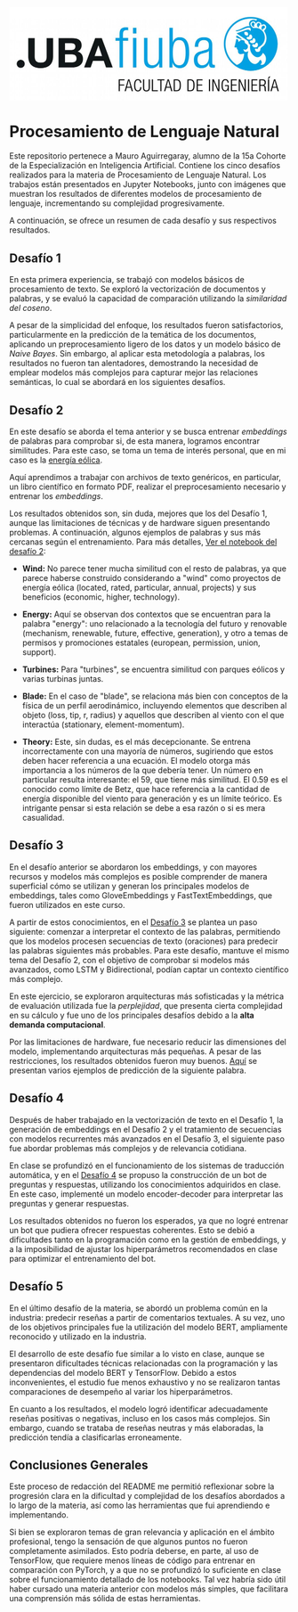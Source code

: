 <img src="https://github.com/hernancontigiani/ceia_memorias_especializacion/raw/master/Figures/logoFIUBA.jpg" width="500" align="center">

# Procesamiento de Lenguaje Natural

Este repositorio pertenece a Mauro Aguirregaray, alumno de la 15a Cohorte de la Especialización en Inteligencia Artificial. Contiene los cinco desafíos realizados para la materia de Procesamiento de Lenguaje Natural. Los trabajos están presentados en Jupyter Notebooks, junto con imágenes que muestran los resultados de diferentes modelos de procesamiento de lenguaje, incrementando su complejidad progresivamente.

A continuación, se ofrece un resumen de cada desafío y sus respectivos resultados.

## Desafío 1

En esta primera experiencia, se trabajó con modelos básicos de procesamiento de texto. Se exploró la vectorización de documentos y palabras, y se evaluó la capacidad de comparación utilizando la *similaridad del coseno*. 

A pesar de la simplicidad del enfoque, los resultados fueron satisfactorios, particularmente en la predicción de la temática de los documentos, aplicando un preprocesamiento ligero de los datos y un modelo básico de *Naive Bayes*. Sin embargo, al aplicar esta metodología a palabras, los resultados no fueron tan alentadores, demostrando la necesidad de emplear modelos más complejos para capturar mejor las relaciones semánticas, lo cual se abordará en los siguientes desafíos.

## Desafío 2

En este desafío se aborda el tema anterior y se busca entrenar *embeddings* de palabras para comprobar si, de esta manera, logramos encontrar similitudes. Para este caso, se toma un tema de interés personal, que en mi caso es la [energía eólica](Desafio2/Wind_Energy_Handbook.pdf).

Aquí aprendimos a trabajar con archivos de texto genéricos, en particular, un libro científico en formato PDF, realizar el preprocesamiento necesario y entrenar los *embeddings*.

Los resultados obtenidos son, sin duda, mejores que los del Desafío 1, aunque las limitaciones de técnicas y de hardware siguen presentando problemas. A continuación, algunos ejemplos de palabras y sus más cercanas según el entrenamiento. Para más detalles, [Ver el notebook del desafío 2](Desafio2/Desafio2_MauroAguirregaray.ipynb):

* **Wind:** No parece tener mucha similitud con el resto de palabras, ya que parece haberse construido considerando a "wind" como proyectos de energía eólica (located, rated, particular, annual, projects) y sus beneficios (economic, higher, technology).

* **Energy:** Aquí se observan dos contextos que se encuentran para la palabra "energy": uno relacionado a la tecnología del futuro y renovable (mechanism, renewable, future, effective, generation), y otro a temas de permisos y promociones estatales (european, permission, union, support).

* **Turbines:** Para "turbines", se encuentra similitud con parques eólicos y varias turbinas juntas.

* **Blade:** En el caso de "blade", se relaciona más bien con conceptos de la física de un perfil aerodinámico, incluyendo elementos que describen al objeto (loss, tip, r, radius) y aquellos que describen al viento con el que interactúa (stationary, element-momentum).

* **Theory:** Este, sin dudas, es el más decepcionante. Se entrena incorrectamente con una mayoría de números, sugiriendo que estos deben hacer referencia a una ecuación. El modelo otorga más importancia a los números de la que debería tener. Un número en particular resulta interesante: el 59, que tiene más similitud. El 0.59 es el conocido como límite de Betz, que hace referencia a la cantidad de energía disponible del viento para generación y es un límite teórico. Es intrigante pensar si esta relación se debe a esa razón o si es mera casualidad.

## Desafío 3

En el desafío anterior se abordaron los embeddings, y con mayores recursos y modelos más complejos es posible comprender de manera superficial cómo se utilizan y generan los principales modelos de embeddings, tales como GloveEmbeddings y FastTextEmbeddings, que fueron utilizados en este curso.

A partir de estos conocimientos, en el [Desafío 3](Desafio3/Desafio_3_modelo_lenguaje_word.ipynb) se plantea un paso siguiente: comenzar a interpretar el contexto de las palabras, permitiendo que los modelos procesen secuencias de texto (oraciones) para predecir las palabras siguientes más probables. Para este desafío, mantuve el mismo tema del Desafío 2, con el objetivo de comprobar si modelos más avanzados, como LSTM y Bidirectional, podían captar un contexto científico más complejo.

En este ejercicio, se exploraron arquitecturas más sofisticadas y la métrica de evaluación utilizada fue la *perplejidad*, que presenta cierta complejidad en su cálculo y fue uno de los principales desafíos debido a la **alta demanda computacional**.

Por las limitaciones de hardware, fue necesario reducir las dimensiones del modelo, implementando arquitecturas más pequeñas. A pesar de las restricciones, los resultados obtenidos fueron muy buenos. [Aquí](Desafio3) se presentan varios ejemplos de predicción de la siguiente palabra.

## Desafío 4

Después de haber trabajado en la vectorización de texto en el Desafío 1, la generación de embeddings en el Desafío 2 y el tratamiento de secuencias con modelos recurrentes más avanzados en el Desafío 3, el siguiente paso fue abordar problemas más complejos y de relevancia cotidiana.

En clase se profundizó en el funcionamiento de los sistemas de traducción automática, y en el [Desafío 4](Desafio4/Desafio_4_bot_qa.ipynb) se propuso la construcción de un bot de preguntas y respuestas, utilizando los conocimientos adquiridos en clase. En este caso, implementé un modelo encoder-decoder para interpretar las preguntas y generar respuestas.

Los resultados obtenidos no fueron los esperados, ya que no logré entrenar un bot que pudiera ofrecer respuestas coherentes. Esto se debió a dificultades tanto en la programación como en la gestión de embeddings, y a la imposibilidad de ajustar los hiperparámetros recomendados en clase para optimizar el entrenamiento del bot.

## Desafío 5

En el último desafío de la materia, se abordó un problema común en la industria: predecir reseñas a partir de comentarios textuales. A su vez, uno de los objetivos principales fue la utilización del modelo BERT, ampliamente reconocido y utilizado en la industria.

El desarrollo de este desafío fue similar a lo visto en clase, aunque se presentaron dificultades técnicas relacionadas con la programación y las dependencias del modelo BERT y TensorFlow. Debido a estos inconvenientes, el estudio fue menos exhaustivo y no se realizaron tantas comparaciones de desempeño al variar los hiperparámetros.

En cuanto a los resultados, el modelo logró identificar adecuadamente reseñas positivas o negativas, incluso en los casos más complejos. Sin embargo, cuando se trataba de reseñas neutras y más elaboradas, la predicción tendía a clasificarlas erroneamente.

## Conclusiones Generales

Este proceso de redacción del README me permitió reflexionar sobre la progresión clara en la dificultad y complejidad de los desafíos abordados a lo largo de la materia, así como las herramientas que fui aprendiendo e implementando.

Si bien se exploraron temas de gran relevancia y aplicación en el ámbito profesional, tengo la sensación de que algunos puntos no fueron completamente asimilados. Esto podría deberse, en parte, al uso de TensorFlow, que requiere menos líneas de código para entrenar en comparación con PyTorch, y a que no se profundizó lo suficiente en clase sobre el funcionamiento detallado de los notebooks. Tal vez habría sido útil haber cursado una materia anterior con modelos más simples, que facilitara una comprensión más sólida de estas herramientas.
